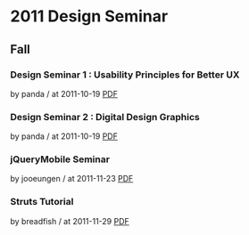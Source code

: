 # 2011 Design Seminar

## Fall

### Design Seminar 1 : Usability Principles for Better UX

by panda / at 2011-10-19
[PDF](https://s3.ap-northeast-2.amazonaws.com/sparcs.home/seminars/panda-20111019-1.pdf)

### Design Seminar 2 : Digital Design Graphics

by panda / at 2011-10-19
[PDF](https://s3.ap-northeast-2.amazonaws.com/sparcs.home/seminars/panda-20111019_1-1.pdf)

### jQueryMobile Seminar

by jooeungen / at 2011-11-23
[PDF](https://s3.ap-northeast-2.amazonaws.com/sparcs.home/seminars/jooeungen-20111123-1.pptx)

### Struts Tutorial

by breadfish / at 2011-11-29
[PDF](https://s3.ap-northeast-2.amazonaws.com/sparcs.home/seminars/breadfish-20111129-1.ppt)
